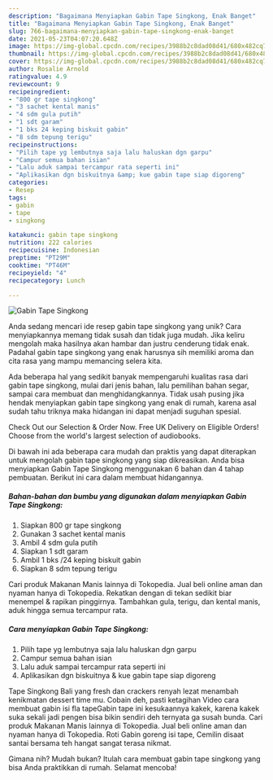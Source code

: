 ```yaml
---
description: "Bagaimana Menyiapkan Gabin Tape Singkong, Enak Banget"
title: "Bagaimana Menyiapkan Gabin Tape Singkong, Enak Banget"
slug: 766-bagaimana-menyiapkan-gabin-tape-singkong-enak-banget
date: 2021-05-23T04:07:20.648Z
image: https://img-global.cpcdn.com/recipes/3988b2c8dad08d41/680x482cq70/gabin-tape-singkong-foto-resep-utama.jpg
thumbnail: https://img-global.cpcdn.com/recipes/3988b2c8dad08d41/680x482cq70/gabin-tape-singkong-foto-resep-utama.jpg
cover: https://img-global.cpcdn.com/recipes/3988b2c8dad08d41/680x482cq70/gabin-tape-singkong-foto-resep-utama.jpg
author: Rosalie Arnold
ratingvalue: 4.9
reviewcount: 9
recipeingredient:
- "800 gr tape singkong"
- "3 sachet kental manis"
- "4 sdm gula putih"
- "1 sdt garam"
- "1 bks 24 keping biskuit gabin"
- "8 sdm tepung terigu"
recipeinstructions:
- "Pilih tape yg lembutnya saja lalu haluskan dgn garpu"
- "Campur semua bahan isian"
- "Lalu aduk sampai tercampur rata seperti ini"
- "Aplikasikan dgn biskuitnya &amp; kue gabin tape siap digoreng"
categories:
- Resep
tags:
- gabin
- tape
- singkong

katakunci: gabin tape singkong 
nutrition: 222 calories
recipecuisine: Indonesian
preptime: "PT29M"
cooktime: "PT46M"
recipeyield: "4"
recipecategory: Lunch

---
```



![Gabin Tape Singkong](https://img-global.cpcdn.com/recipes/3988b2c8dad08d41/680x482cq70/gabin-tape-singkong-foto-resep-utama.jpg)

Anda sedang mencari ide resep gabin tape singkong yang unik? Cara menyiapkannya memang tidak susah dan tidak juga mudah. Jika keliru mengolah maka hasilnya akan hambar dan justru cenderung tidak enak. Padahal gabin tape singkong yang enak harusnya sih memiliki aroma dan cita rasa yang mampu memancing selera kita.

Ada beberapa hal yang sedikit banyak mempengaruhi kualitas rasa dari gabin tape singkong, mulai dari jenis bahan, lalu pemilihan bahan segar, sampai cara membuat dan menghidangkannya. Tidak usah pusing jika hendak menyiapkan gabin tape singkong yang enak di rumah, karena asal sudah tahu triknya maka hidangan ini dapat menjadi suguhan spesial.

Check Out our Selection &amp; Order Now. Free UK Delivery on Eligible Orders! Choose from the world&#39;s largest selection of audiobooks.


Di bawah ini ada beberapa cara mudah dan praktis yang dapat diterapkan untuk mengolah gabin tape singkong yang siap dikreasikan. Anda bisa menyiapkan Gabin Tape Singkong menggunakan 6 bahan dan 4 tahap pembuatan. Berikut ini cara dalam membuat hidangannya.

<!--inarticleads1-->

##### Bahan-bahan dan bumbu yang digunakan dalam menyiapkan Gabin Tape Singkong:

1. Siapkan 800 gr tape singkong
1. Gunakan 3 sachet kental manis
1. Ambil 4 sdm gula putih
1. Siapkan 1 sdt garam
1. Ambil 1 bks /24 keping biskuit gabin
1. Siapkan 8 sdm tepung terigu


Cari produk Makanan Manis lainnya di Tokopedia. Jual beli online aman dan nyaman hanya di Tokopedia. Rekatkan dengan di tekan sedikit biar menempel &amp; rapikan pinggirnya. Tambahkan gula, terigu, dan kental manis, aduk hingga semua tercampur rata. 

<!--inarticleads2-->

##### Cara menyiapkan Gabin Tape Singkong:

1. Pilih tape yg lembutnya saja lalu haluskan dgn garpu
1. Campur semua bahan isian
1. Lalu aduk sampai tercampur rata seperti ini
1. Aplikasikan dgn biskuitnya &amp; kue gabin tape siap digoreng


Tape Singkong Bali yang fresh dan crackers renyah lezat menambah kenikmatan dessert time mu. Cobain deh, pasti ketagihan Video cara membuat gabin isi fla tapeGabin tape ini kesukaannya kakek, karena kakek suka sekali jadi pengen bisa bikin sendiri deh ternyata ga susah bunda. Cari produk Makanan Manis lainnya di Tokopedia. Jual beli online aman dan nyaman hanya di Tokopedia. Roti Gabin goreng isi tape, Cemilin disaat santai bersama teh hangat sangat terasa nikmat. 

Gimana nih? Mudah bukan? Itulah cara membuat gabin tape singkong yang bisa Anda praktikkan di rumah. Selamat mencoba!
